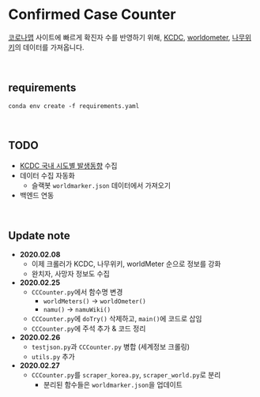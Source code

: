 # Confirmed Case Counter
[코로나맵](http://livecorona.co.kr/) 사이트에 빠르게 확진자 수를 반영하기 위해, [KCDC](http://ncov.mohw.go.kr/index_main.jsp), [worldometer](https://www.worldometers.info/coronavirus/), [나무위키](https://namu.wiki/w/%EC%8B%A0%EC%A2%85%20%EC%BD%94%EB%A1%9C%EB%82%98%EB%B0%94%EC%9D%B4%EB%9F%AC%EC%8A%A4%EA%B0%90%EC%97%BC%EC%A6%9D)의 데이터를 가져옵니다.

<br>

## requirements
```shell script
conda env create -f requirements.yaml
```
<br>

## TODO
- [KCDC 국내 시도별 발생동향](http://ncov.mohw.go.kr/bdBoardList_Real.do?brdId=1&brdGubun=13&ncvContSeq=&contSeq=&board_id=&gubun=&fbclid=IwAR3NoNL_j1phitehSggDQedf7S165308xIEeG8ljACy-VRq-T5efcbcTK_s) 수집
- 데이터 수집 자동화
    - 슬랙봇 `worldmarker.json` 데이터에서 가져오기
- 백엔드 연동

<br>

## Update note
- **2020.02.08**
    - 이제 크롤러가 KCDC, 나무위키, worldMeter 순으로 정보를 강화
    - 완치자, 사망자 정보도 수집
- **2020.02.25**
    - `CCCounter.py`에서 함수명 변경
        - `worldMeters()` → `worldOmeter()`
        - `namu()` → `namuWiki()`
    - `CCCounter.py`에 `doTry()` 삭제하고, `main()`에 코드로 삽임
    - `CCCounter.py`에 주석 추가 & 코드 정리
- **2020.02.26**
    - `testjson.py`과 `CCCounter.py` 병합 (세계정보 크롤링)
    - `utils.py` 추가
- **2020.02.27**
    - `CCCounter.py`를 `scraper_korea.py`, `scraper_world.py`로 분리
        - 분리된 함수들은 `worldmarker.json`을 업데이트